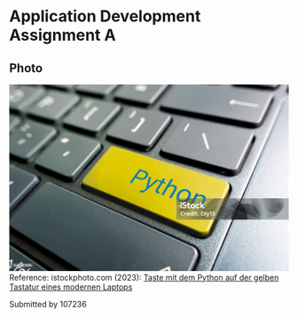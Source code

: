 # Application Development Assignment A

## Photo

![python key (istockphoto, 2023)](istockphoto-1432637898-1024x1024.jpg)
Reference: istockphoto.com (2023): [Taste mit dem Python auf der gelben Tastatur eines modernen Laptops](https://media.istockphoto.com/id/1432637898/de/foto/taste-mit-dem-python-auf-der-gelben-tastatur-eines-modernen-laptops.jpg?s=2048x2048&w=is&k=20&c=8tiUg4R_TZOHnRdf7n-doa5UTuXd4oFhVxlJFW9rUWY=)

Submitted by 107236
